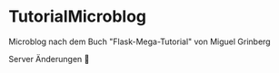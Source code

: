 # TutorialMicroblog
Microblog nach dem Buch "Flask-Mega-Tutorial" von Miguel Grinberg

Server Änderungen :pizza:
